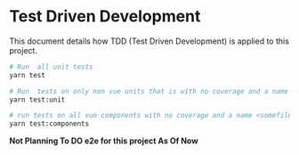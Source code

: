 # Test Driven Development
This document details how TDD (Test Driven Development) is applied to this project.

```bash
# Run  all unit tests
yarn test

# Run  tests on only non vue units that is with no coverage and a name <somefilename>.unit.(test|spec).js
yarn test:unit

# run tests on all vue components with no coverage and a name <somefilename>.component.(test|spec).js
yarn test:components

```
**Not Planning To DO e2e for this project As Of Now**
